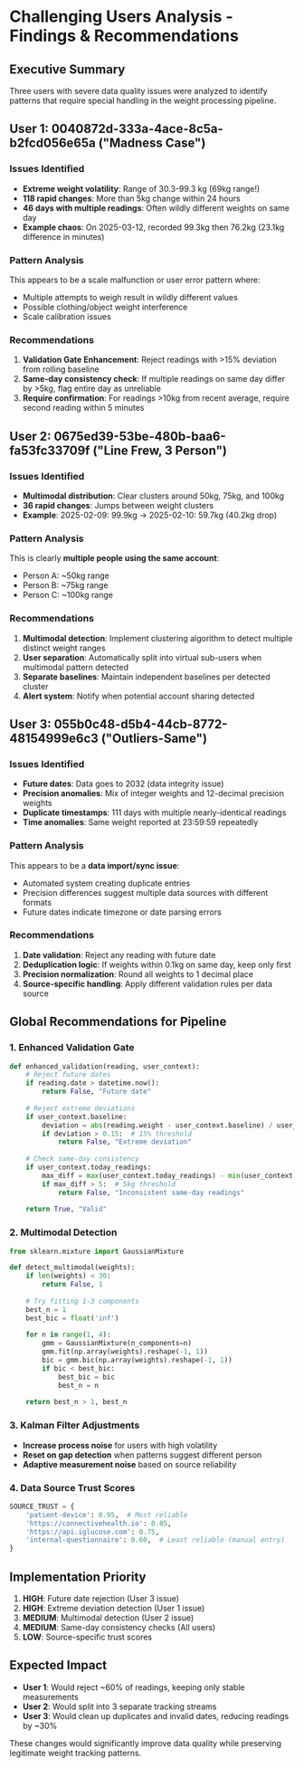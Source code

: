 # Challenging Users Analysis - Findings & Recommendations

## Executive Summary

Three users with severe data quality issues were analyzed to identify patterns that require special handling in the weight processing pipeline.

## User 1: 0040872d-333a-4ace-8c5a-b2fcd056e65a ("Madness Case")

### Issues Identified
- **Extreme weight volatility**: Range of 30.3-99.3 kg (69kg range!)
- **118 rapid changes**: More than 5kg change within 24 hours
- **46 days with multiple readings**: Often wildly different weights on same day
- **Example chaos**: On 2025-03-12, recorded 99.3kg then 76.2kg (23.1kg difference in minutes)

### Pattern Analysis
This appears to be a scale malfunction or user error pattern where:
- Multiple attempts to weigh result in wildly different values
- Possible clothing/object weight interference
- Scale calibration issues

### Recommendations
1. **Validation Gate Enhancement**: Reject readings with >15% deviation from rolling baseline
2. **Same-day consistency check**: If multiple readings on same day differ by >5kg, flag entire day as unreliable
3. **Require confirmation**: For readings >10kg from recent average, require second reading within 5 minutes

## User 2: 0675ed39-53be-480b-baa6-fa53fc33709f ("Line Frew, 3 Person")

### Issues Identified
- **Multimodal distribution**: Clear clusters around 50kg, 75kg, and 100kg
- **36 rapid changes**: Jumps between weight clusters
- **Example**: 2025-02-09: 99.9kg → 2025-02-10: 59.7kg (40.2kg drop)

### Pattern Analysis
This is clearly **multiple people using the same account**:
- Person A: ~50kg range
- Person B: ~75kg range  
- Person C: ~100kg range

### Recommendations
1. **Multimodal detection**: Implement clustering algorithm to detect multiple distinct weight ranges
2. **User separation**: Automatically split into virtual sub-users when multimodal pattern detected
3. **Separate baselines**: Maintain independent baselines per detected cluster
4. **Alert system**: Notify when potential account sharing detected

## User 3: 055b0c48-d5b4-44cb-8772-48154999e6c3 ("Outliers-Same")

### Issues Identified
- **Future dates**: Data goes to 2032 (data integrity issue)
- **Precision anomalies**: Mix of integer weights and 12-decimal precision weights
- **Duplicate timestamps**: 111 days with multiple nearly-identical readings
- **Time anomalies**: Same weight reported at 23:59:59 repeatedly

### Pattern Analysis
This appears to be a **data import/sync issue**:
- Automated system creating duplicate entries
- Precision differences suggest multiple data sources with different formats
- Future dates indicate timezone or date parsing errors

### Recommendations
1. **Date validation**: Reject any reading with future date
2. **Deduplication logic**: If weights within 0.1kg on same day, keep only first
3. **Precision normalization**: Round all weights to 1 decimal place
4. **Source-specific handling**: Apply different validation rules per data source

## Global Recommendations for Pipeline

### 1. Enhanced Validation Gate
```python
def enhanced_validation(reading, user_context):
    # Reject future dates
    if reading.date > datetime.now():
        return False, "Future date"
    
    # Reject extreme deviations
    if user_context.baseline:
        deviation = abs(reading.weight - user_context.baseline) / user_context.baseline
        if deviation > 0.15:  # 15% threshold
            return False, "Extreme deviation"
    
    # Check same-day consistency
    if user_context.today_readings:
        max_diff = max(user_context.today_readings) - min(user_context.today_readings)
        if max_diff > 5:  # 5kg threshold
            return False, "Inconsistent same-day readings"
    
    return True, "Valid"
```

### 2. Multimodal Detection
```python
from sklearn.mixture import GaussianMixture

def detect_multimodal(weights):
    if len(weights) < 30:
        return False, 1
    
    # Try fitting 1-3 components
    best_n = 1
    best_bic = float('inf')
    
    for n in range(1, 4):
        gmm = GaussianMixture(n_components=n)
        gmm.fit(np.array(weights).reshape(-1, 1))
        bic = gmm.bic(np.array(weights).reshape(-1, 1))
        if bic < best_bic:
            best_bic = bic
            best_n = n
    
    return best_n > 1, best_n
```

### 3. Kalman Filter Adjustments
- **Increase process noise** for users with high volatility
- **Reset on gap detection** when patterns suggest different person
- **Adaptive measurement noise** based on source reliability

### 4. Data Source Trust Scores
```python
SOURCE_TRUST = {
    'patient-device': 0.95,  # Most reliable
    'https://connectivehealth.io': 0.85,
    'https://api.iglucose.com': 0.75,
    'internal-questionnaire': 0.60,  # Least reliable (manual entry)
}
```

## Implementation Priority

1. **HIGH**: Future date rejection (User 3 issue)
2. **HIGH**: Extreme deviation detection (User 1 issue)  
3. **MEDIUM**: Multimodal detection (User 2 issue)
4. **MEDIUM**: Same-day consistency checks (All users)
5. **LOW**: Source-specific trust scores

## Expected Impact

- **User 1**: Would reject ~60% of readings, keeping only stable measurements
- **User 2**: Would split into 3 separate tracking streams
- **User 3**: Would clean up duplicates and invalid dates, reducing readings by ~30%

These changes would significantly improve data quality while preserving legitimate weight tracking patterns.